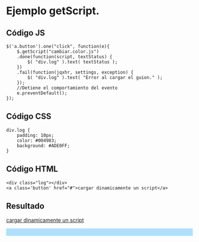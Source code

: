<script>
$(document).ready(function(){
	$("pre").snippet("javascript", {style:'darkness'});


$('a.button').one("click", function(e){
	$.getScript("cambiar.color.js")
	.done(function(script, textStatus) {
		$( "div.log" ).text( textStatus );
	})
	.fail(function(jqxhr, settings, exception) {
		$( "div.log" ).text( "Error al cargar el guion." );
	});
	//Detiene el comportamiento del evento
	e.preventDefault();
});

});</script>
<style type="text/css" media="all">div.log {
	padding: 10px;
	color: #004983;
	background: #ADE0FF;
}</style>


# Ejemplo getScript.


## Código JS

	$('a.button').one("click", function(e){
		$.getScript("cambiar.color.js")
		.done(function(script, textStatus) {
			$( "div.log" ).text( textStatus );
		})
		.fail(function(jqxhr, settings, exception) {
			$( "div.log" ).text( "Error al cargar el guion." );
		});
		//Detiene el comportamiento del evento
		e.preventDefault();
	});

## Código CSS
	div.log {
		padding: 10px;
		color: #004983;
		background: #ADE0FF;
	}

## Código HTML
	<div class="log"></div>
	<a class='button' href="#">cargar dinamicamente un script</a>

## Resultado

<a class='button' href="#">cargar dinamicamente un script</a>
<div class="log"></div>

